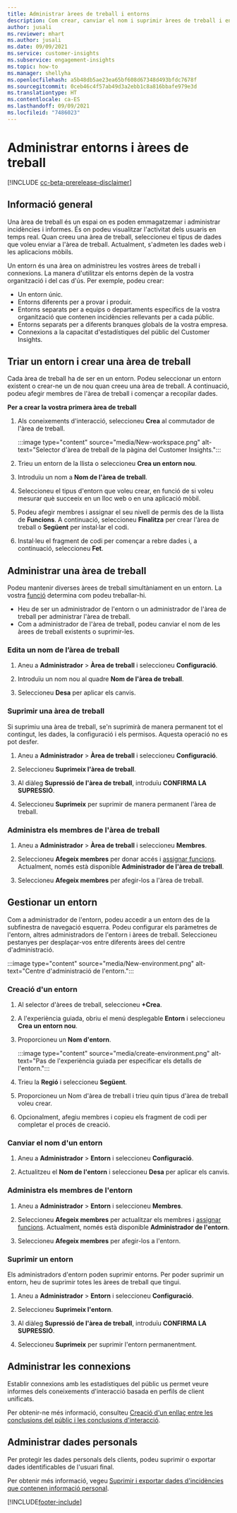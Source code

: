 ```yaml
---
title: Administrar àrees de treball i entorns
description: Com crear, canviar el nom i suprimir àrees de treball i entorns.
author: jusali
ms.reviewer: mhart
ms.author: jusali
ms.date: 09/09/2021
ms.service: customer-insights
ms.subservice: engagement-insights
ms.topic: how-to
ms.manager: shellyha
ms.openlocfilehash: a5b48db5ae23ea65bf608d67348d493bfdc7678f
ms.sourcegitcommit: 0ceb46c4f57ab49d3a2ebb1c8a816bbafe979e3d
ms.translationtype: HT
ms.contentlocale: ca-ES
ms.lasthandoff: 09/09/2021
ms.locfileid: "7486023"
---
```

# <a name="manage-environments-and-workspaces"></a>Administrar entorns i àrees de treball

[!INCLUDE [cc-beta-prerelease-disclaimer](includes/cc-beta-prerelease-disclaimer.md)]

## <a name="overview"></a>Informació general

Una àrea de treball és un espai on es poden emmagatzemar i administrar incidències i informes. És on podeu visualitzar l'activitat dels usuaris en temps real. Quan creeu una àrea de treball, seleccioneu el tipus de dades que voleu enviar a l'àrea de treball. Actualment, s'admeten les dades web i les aplicacions mòbils.

Un entorn és una àrea on administreu les vostres àrees de treball i connexions. La manera d'utilitzar els entorns depèn de la vostra organització i del cas d'ús. Per exemple, podeu crear:

-   Un entorn únic.
-   Entorns diferents per a provar i produir.
-   Entorns separats per a equips o departaments específics de la vostra organització que contenen incidències rellevants per a cada públic.
-   Entorns separats per a diferents branques globals de la vostra empresa.
-   Connexions a la capacitat d'estadístiques del públic del Customer Insights.

## <a name="choose-an-environment-and-create-a-workspace"></a>Triar un entorn i crear una àrea de treball 

Cada àrea de treball ha de ser en un entorn. Podeu seleccionar un entorn existent o crear-ne un de nou quan creeu una àrea de treball. A continuació, podeu afegir membres de l'àrea de treball i començar a recopilar dades.

**Per a crear la vostra primera àrea de treball**

1. Als coneixements d'interacció, seleccioneu **Crea** al commutador de l'àrea de treball. 

   :::image type="content" source="media/New-workspace.png" alt-text="Selector d'àrea de treball de la pàgina del Customer Insights.":::

1. Trieu un entorn de la llista o seleccioneu **Crea un entorn nou**.

1. Introduïu un nom a **Nom de l'àrea de treball**. 

1. Seleccioneu el tipus d'entorn que voleu crear, en funció de si voleu mesurar què succeeix en un lloc web o en una aplicació mòbil. 

1. Podeu afegir membres i assignar el seu nivell de permís des de la llista de **Funcions**. A continuació, seleccioneu **Finalitza** per crear l'àrea de treball o **Següent** per instal·lar el codi. 

1. Instal·leu el fragment de codi per començar a rebre dades i, a continuació, seleccioneu **Fet**. 

## <a name="manage-a-workspace"></a>Administrar una àrea de treball

Podeu mantenir diverses àrees de treball simultàniament en un entorn. La vostra [funció](user-roles.md) determina com podeu treballar-hi. 

 - Heu de ser un administrador de l'entorn o un administrador de l'àrea de treball per administrar l'àrea de treball.
 - Com a administrador de l'àrea de treball, podeu canviar el nom de les àrees de treball existents o suprimir-les. 

### <a name="edit-a-workspace-name"></a>Edita un nom de l’àrea de treball

1. Aneu a **Administrador** > **Àrea de treball** i seleccioneu **Configuració**.

1. Introduïu un nom nou al quadre **Nom de l'àrea de treball**.

1. Seleccioneu **Desa** per aplicar els canvis.

### <a name="delete-a-workspace"></a>Suprimir una àrea de treball

Si suprimiu una àrea de treball, se'n suprimirà de manera permanent tot el contingut, les dades, la configuració i els permisos. Aquesta operació no es pot desfer.

1. Aneu a **Administrador** > **Àrea de treball** i seleccioneu **Configuració**.

1. Seleccioneu **Suprimeix l'àrea de treball**. 

1. Al diàleg **Supressió de l'àrea de treball**, introduïu **CONFIRMA LA SUPRESSIÓ**. 

1. Seleccioneu **Suprimeix** per suprimir de manera permanent l'àrea de treball.

### <a name="manage-workspace-members"></a>Administra els membres de l'àrea de treball

1. Aneu a **Administrador** > **Àrea de treball** i seleccioneu **Membres**.

1. Seleccioneu **Afegeix membres** per donar accés i [assignar funcions](user-roles.md). Actualment, només està disponible **Administrador de l'àrea de treball**.

1. Seleccioneu **Afegeix membres** per afegir-los a l'àrea de treball.

## <a name="manage-an-environment"></a>Gestionar un entorn

Com a administrador de l'entorn, podeu accedir a un entorn des de la subfinestra de navegació esquerra. Podeu configurar els paràmetres de l'entorn, altres administradors de l'entorn i àrees de treball. Seleccioneu pestanyes per desplaçar-vos entre diferents àrees del centre d'administració.

:::image type="content" source="media/New-environment.png" alt-text="Centre d'administració de l'entorn.":::

### <a name="create-an-environment"></a>Creació d'un entorn

1. Al selector d'àrees de treball, seleccioneu **+Crea**.

1. A l'experiència guiada, obriu el menú desplegable **Entorn** i seleccioneu **Crea un entorn nou**. 

1. Proporcioneu un **Nom d'entorn**.

   :::image type="content" source="media/create-environment.png" alt-text="Pas de l'experiència guiada per especificar els detalls de l'entorn.":::

1. Trieu la **Regió** i seleccioneu **Següent**. 

1. Proporcioneu un Nom d'àrea de treball i trieu quin tipus d'àrea de treball voleu crear. 

1.  Opcionalment, afegiu membres i copieu els fragment de codi per completar el procés de creació.

### <a name="rename-an-environment"></a>Canviar el nom d'un entorn

1. Aneu a **Administrador** > **Entorn** i seleccioneu **Configuració**.

1. Actualitzeu el **Nom de l'entorn** i seleccioneu **Desa** per aplicar els canvis.

### <a name="manage-environment-members"></a>Administra els membres de l'entorn

1. Aneu a **Administrador** > **Entorn** i seleccioneu **Membres**.

1. Seleccioneu **Afegeix membres** per actualitzar els membres i [assignar funcions](user-roles.md). Actualment, només està disponible **Administrador de l'entorn**.

1. Seleccioneu **Afegeix membres** per afegir-los a l'entorn.

### <a name="delete-an-environment"></a>Suprimir un entorn

Els administradors d'entorn poden suprimir entorns. Per poder suprimir un entorn, heu de suprimir totes les àrees de treball que tingui.

1. Aneu a **Administrador** > **Entorn** i seleccioneu **Configuració**.

1. Seleccioneu **Suprimeix l'entorn**. 

1. Al diàleg **Supressió de l'àrea de treball**, introduïu **CONFIRMA LA SUPRESSIÓ**. 

1. Seleccioneu **Suprimeix** per suprimir l'entorn permanentment.

## <a name="manage-connections"></a>Administrar les connexions

Establir connexions amb les estadístiques del públic us permet veure informes dels coneixements d'interacció basada en perfils de client unificats. 

Per obtenir-ne més informació, consulteu [Creació d'un enllaç entre les conclusions del públic i les conclusions d'interacció](integrate-audience-insights-engagement-insights.md).

## <a name="manage-personal-data"></a>Administrar dades personals

Per protegir les dades personals dels clients, podeu suprimir o exportar dades identificables de l'usuari final.

Per obtenir més informació, vegeu [Suprimir i exportar dades d'incidències que contenen informació personal](delete-export-personal-data.md).


[!INCLUDE[footer-include](../includes/footer-banner.md)]
